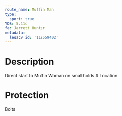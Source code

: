 ```yaml
---
route_name: Muffin Man
type:
  sport: true
YDS: 5.11c
fa: Jarrett Hunter
metadata:
  legacy_id: '112559402'
---
```

# Description
Direct start to Muffin Woman on small holds.# Location
# Protection
Bolts
